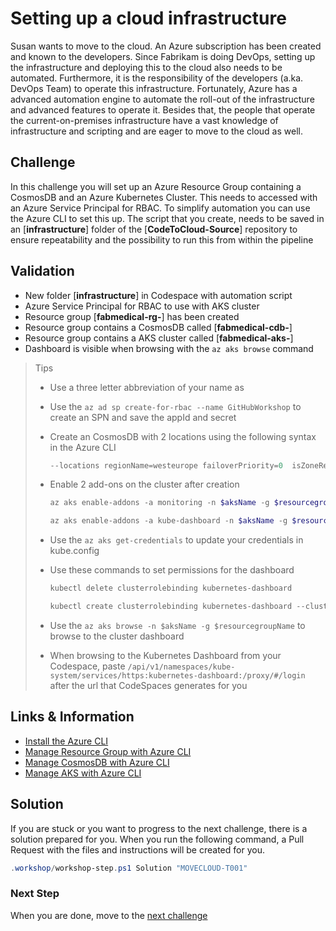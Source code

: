 # Setting up a cloud infrastructure

Susan wants to move to the cloud. An Azure subscription has been created and known to the developers. Since Fabrikam is doing DevOps, setting up the infrastructure and deploying this to the cloud also needs to be automated. Furthermore, it is the responsibility of the developers (a.ka. DevOps Team) to operate this infrastructure. Fortunately, Azure has a advanced automation engine to automate the roll-out of the infrastructure and advanced features to operate it. Besides that, the people that operate the current-on-premises infrastructure have a vast knowledge of infrastructure and scripting and are eager to move to the cloud as well.

## Challenge

In this challenge you will set up an Azure Resource Group containing a CosmosDB and an Azure Kubernetes Cluster. This needs to accessed with an Azure Service Principal for RBAC. To simplify automation you can use the Azure CLI to set this up. The script that you create, needs to be saved in an [**infrastructure**] folder of the [**CodeToCloud-Source**] repository to ensure repeatability and the possibility to run this from within the pipeline

## Validation

* New folder [**infrastructure**] in Codespace with automation script
* Azure Service Principal for RBAC to use with AKS cluster
* Resource group [**fabmedical-rg-<studentsuffix>**] has been created
* Resource group contains a CosmosDB called [**fabmedical-cdb-<studentsuffix>**]
* Resource group contains a AKS cluster called [**fabmedical-aks-<studentsuffix>**]
* Dashboard is visible when browsing with the `az aks browse` command

> Tips
>
> * Use a three letter abbreviation of your name as <studentsuffix> 
> * Use the `az ad sp create-for-rbac --name GitHubWorkshop` to create an SPN and save the appId and secret
> * Create an CosmosDB with 2 locations using the following syntax in the Azure CLI 
>
>    ```Powershell
>    --locations regionName=westeurope failoverPriority=0  isZoneRedundant=False --locations regionName=northeurope failoverPriority=1 isZoneRedundant=True  enable-multiple-write-locations 
>    ```
>
>* Enable 2 add-ons on the cluster after creation
>
>    ```Powershell
>    az aks enable-addons -a monitoring -n $aksName -g $resourcegroupName
>
>    az aks enable-addons -a kube-dashboard -n $aksName -g $resourcegroupName
>    ```
>
> * Use the `az aks get-credentials` to update your credentials in kube.config
> * Use these commands to set permissions for the dashboard
> 
>    ```powershell
>    kubectl delete clusterrolebinding kubernetes-dashboard 
>
>    kubectl create clusterrolebinding kubernetes-dashboard --clusterrole=cluster-admin --serviceaccount=kube-system:kubernetes-dashboard --user=clusterUser
>     ```
>
> * Use the `az aks browse -n $aksName -g $resourcegroupName` to browse to the cluster dashboard
>
> * When browsing to the Kubernetes Dashboard from your Codespace, paste `/api/v1/namespaces/kube-system/services/https:kubernetes-dashboard:/proxy/#/login` after the url that CodeSpaces generates for you

## Links & Information

* [Install the Azure CLI](https://docs.microsoft.com/en-us/cli/azure/install-azure-cli?view=azure-cli-latest)
* [Manage Resource Group with Azure CLI](https://docs.microsoft.com/en-us/cli/azure/group?view=azure-cli-latest)
* [Manage CosmosDB with Azure CLI](https://docs.microsoft.com/en-us/cli/azure/cosmosdb?view=azure-cli-latest)
* [Manage AKS with Azure CLI](https://docs.microsoft.com/en-us/cli/azure/aks?view=azure-cli-latest)

## Solution

If you are stuck or you want to progress to the next challenge, there is a solution prepared for you. When you run the following command, a Pull Request with the files and instructions will be created for you. 

```powershell
.workshop/workshop-step.ps1 Solution "MOVECLOUD-T001"
```

### Next Step
When you are done, move to the [next challenge](MOVECLOUD-T002.md)
